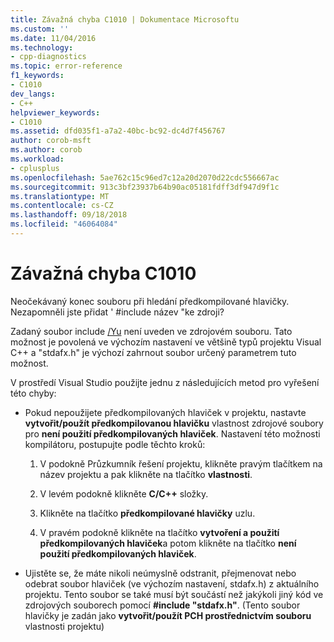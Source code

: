 ```yaml
---
title: Závažná chyba C1010 | Dokumentace Microsoftu
ms.custom: ''
ms.date: 11/04/2016
ms.technology:
- cpp-diagnostics
ms.topic: error-reference
f1_keywords:
- C1010
dev_langs:
- C++
helpviewer_keywords:
- C1010
ms.assetid: dfd035f1-a7a2-40bc-bc92-dc4d7f456767
author: corob-msft
ms.author: corob
ms.workload:
- cplusplus
ms.openlocfilehash: 5ae762c15c96ed7c12a20d2070d22cdc556667ac
ms.sourcegitcommit: 913c3bf23937b64b90ac05181fdff3df947d9f1c
ms.translationtype: MT
ms.contentlocale: cs-CZ
ms.lasthandoff: 09/18/2018
ms.locfileid: "46064084"
---
```

# <a name="fatal-error-c1010"></a>Závažná chyba C1010

Neočekávaný konec souboru při hledání předkompilované hlavičky. Nezapomněli jste přidat ' #include název "ke zdroji?

Zadaný soubor include [/Yu](../../build/reference/yu-use-precompiled-header-file.md) není uveden ve zdrojovém souboru.  Tato možnost je povolená ve výchozím nastavení ve většině typů projektu Visual C++ a "stdafx.h" je výchozí zahrnout soubor určený parametrem tuto možnost.

V prostředí Visual Studio použijte jednu z následujících metod pro vyřešení této chyby:

- Pokud nepoužijete předkompilovaných hlaviček v projektu, nastavte **vytvořit/použít předkompilovanou hlavičku** vlastnost zdrojové soubory pro **není použití předkompilovaných hlaviček**. Nastavení této možnosti kompilátoru, postupujte podle těchto kroků:

   1. V podokně Průzkumník řešení projektu, klikněte pravým tlačítkem na název projektu a pak klikněte na tlačítko **vlastnosti**.

   1. V levém podokně klikněte **C/C++** složky.

   1. Klikněte na tlačítko **předkompilované hlavičky** uzlu.

   1. V pravém podokně klikněte na tlačítko **vytvoření a použití předkompilovaných hlaviček**a potom klikněte na tlačítko **není použití předkompilovaných hlaviček**.

- Ujistěte se, že máte nikoli neúmyslně odstranit, přejmenovat nebo odebrat soubor hlaviček (ve výchozím nastavení, stdafx.h) z aktuálního projektu. Tento soubor se také musí být součástí než jakýkoli jiný kód ve zdrojových souborech pomocí **#include "stdafx.h"**. (Tento soubor hlavičky je zadán jako **vytvořit/použít PCH prostřednictvím souboru** vlastnosti projektu)